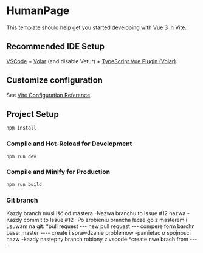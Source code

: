 # HumanPage

This template should help get you started developing with Vue 3 in Vite.

## Recommended IDE Setup

[VSCode](https://code.visualstudio.com/) + [Volar](https://marketplace.visualstudio.com/items?itemName=johnsoncodehk.volar) (and disable Vetur) + [TypeScript Vue Plugin (Volar)](https://marketplace.visualstudio.com/items?itemName=johnsoncodehk.vscode-typescript-vue-plugin).

## Customize configuration

See [Vite Configuration Reference](https://vitejs.dev/config/).

## Project Setup

```sh
npm install
```

### Compile and Hot-Reload for Development

```sh
npm run dev
```

### Compile and Minify for Production

```sh
npm run build
```
### Git branch
 
 Kazdy branch musi iść od mastera 
 -Nazwa branchu to Issue #12 nazwa 
 -Kazdy commit to Issue #12 
 -Po zrobieniu brancha łacze go z masterem i usuwam na git:
 *pull request --- new pull request --- compere form barchn base: master ---- create i sprawdzanie problemow 
 -pamietac o spojnosci nazw 
 -kazdy nastepny branch robiony z vscode 
 *create nwe brach from ---- 